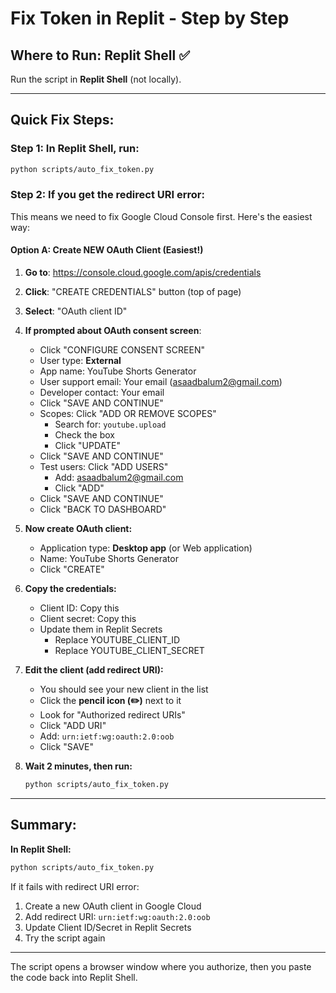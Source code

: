 # Fix Token in Replit - Step by Step

## Where to Run: **Replit Shell** ✅

Run the script in **Replit Shell** (not locally).

---

## Quick Fix Steps:

### Step 1: In Replit Shell, run:
```bash
python scripts/auto_fix_token.py
```

### Step 2: If you get the redirect URI error:
This means we need to fix Google Cloud Console first. Here's the easiest way:

#### Option A: Create NEW OAuth Client (Easiest!)

1. **Go to**: https://console.cloud.google.com/apis/credentials
2. **Click**: "CREATE CREDENTIALS" button (top of page)
3. **Select**: "OAuth client ID"
4. **If prompted about OAuth consent screen**:
   - Click "CONFIGURE CONSENT SCREEN"
   - User type: **External**
   - App name: YouTube Shorts Generator
   - User support email: Your email (asaadbalum2@gmail.com)
   - Developer contact: Your email
   - Click "SAVE AND CONTINUE"
   - Scopes: Click "ADD OR REMOVE SCOPES"
     - Search for: `youtube.upload`
     - Check the box
     - Click "UPDATE"
   - Click "SAVE AND CONTINUE"
   - Test users: Click "ADD USERS"
     - Add: asaadbalum2@gmail.com
     - Click "ADD"
   - Click "SAVE AND CONTINUE"
   - Click "BACK TO DASHBOARD"

5. **Now create OAuth client:**
   - Application type: **Desktop app** (or Web application)
   - Name: YouTube Shorts Generator
   - Click "CREATE"

6. **Copy the credentials:**
   - Client ID: Copy this
   - Client secret: Copy this
   - Update them in Replit Secrets
     - Replace YOUTUBE_CLIENT_ID
     - Replace YOUTUBE_CLIENT_SECRET

7. **Edit the client (add redirect URI):**
   - You should see your new client in the list
   - Click the **pencil icon (✏️)** next to it
   - Look for "Authorized redirect URIs"
   - Click "ADD URI"
   - Add: `urn:ietf:wg:oauth:2.0:oob`
   - Click "SAVE"

8. **Wait 2 minutes, then run:**
   ```bash
   python scripts/auto_fix_token.py
   ```

---

## Summary:

**In Replit Shell:**
```bash
python scripts/auto_fix_token.py
```

If it fails with redirect URI error:
1. Create a new OAuth client in Google Cloud
2. Add redirect URI: `urn:ietf:wg:oauth:2.0:oob`
3. Update Client ID/Secret in Replit Secrets
4. Try the script again

---

The script opens a browser window where you authorize, then you paste the code back into Replit Shell.

